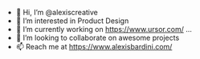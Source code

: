 - 👋 Hi, I’m @alexiscreative
- 👀 I’m interested in Product Design 
- 🌱 I’m currently working on https://www.ursor.com/ ...
- 💞️ I’m looking to collaborate on awesome projects 
- 📫 Reach me at https://www.alexisbardini.com/

<!---
alexiscreative/alexiscreative is a ✨ special ✨ repository because its `README.md` (this file) appears on your GitHub profile.
You can click the Preview link to take a look at your changes.
--->
